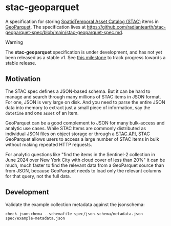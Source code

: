 # stac-geoparquet

A specification for storing [SpatioTemporal Asset Catalog (STAC)](https://stacspec.org) items in [GeoParquet](https://geoparquet.org/).
The specification lives at <https://github.com/radiantearth/stac-geoparquet-spec/blob/main/stac-geoparquet-spec.md>.

> [!WARNING]
> The **stac-geoparquet** specification is under development, and has not yet been released as a stable v1.
> See [this milestone](https://github.com/radiantearth/stac-geoparquet-spec/milestone/1) to track progress towards a stable release.

## Motivation

The STAC spec defines a JSON-based schema.
But it can be hard to manage and search through many millions of STAC items in JSON format.
For one, JSON is very large on disk.
And you need to parse the entire JSON data into memory to extract just a small piece of information, say the `datetime` and one `asset` of an Item.

GeoParquet can be a good complement to JSON for many bulk-access and analytic use cases.
While STAC Items are commonly distributed as individual JSON files on object storage or through a [STAC API](https://github.com/radiantearth/stac-api-spec), STAC GeoParquet allows users to access a large number of STAC items in bulk without making repeated HTTP requests.

For analytic questions like "find the items in the Sentinel-2 collection in June 2024 over New York City with cloud cover of less than 20%" it can be much, much faster to find the relevant data from a GeoParquet source than from JSON, because GeoParquet needs to load only the relevant columns for that query, not the full data.

## Development

Validate the example collection metadata against the jsonschema:

```shell
check-jsonschema --schemafile spec/json-schema/metadata.json spec/example-metadata.json
```
